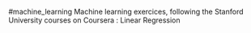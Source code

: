 #machine_learning
Machine learning exercices, following the Stanford University courses on Coursera : Linear Regression
